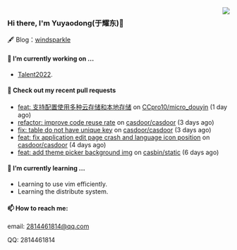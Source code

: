 <img align="right" src="https://github-readme-stats.vercel.app/api?username=leo220yuyaodog&show_icons=true&icon_color=805AD5&text_color=718096&bg_color=ffffff&hide_title=true" />

### Hi there, I'm Yuyaodong(于耀东)👋
🖋 Blog：[windsparkle](https://blog.windsparkle.top)
#### 🔭 I’m currently working on ...
- [Talent2022](https://github.com/casbin/Talent2022).

#### 🔨 Check out my recent pull requests

- [feat: 支持配置使用多种云存储和本地存储](https://github.com/CCpro10/micro_douyin/pull/2) on [CCpro10/micro_douyin](https://github.com/CCpro10/micro_douyin) (1 day ago)
- [refactor: improve code reuse rate](https://github.com/casdoor/casdoor/pull/1515) on [casdoor/casdoor](https://github.com/casdoor/casdoor) (3 days ago)
- [fix: table do not have unique key](https://github.com/casdoor/casdoor/pull/1512) on [casdoor/casdoor](https://github.com/casdoor/casdoor) (3 days ago)
- [feat: fix application edit page crash and language icon position](https://github.com/casdoor/casdoor/pull/1511) on [casdoor/casdoor](https://github.com/casdoor/casdoor) (4 days ago)
- [feat: add theme picker background img](https://github.com/casbin/static/pull/64) on [casbin/static](https://github.com/casbin/static) (6 days ago)

#### 🌱 I’m currently learning ...
- Learning to use vim efficiently.
- Learning the distribute system.

#### 📫 How to reach me:
email: 2814461814@qq.com

QQ: 2814461814
